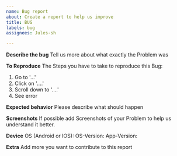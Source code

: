 ```yaml
---
name: Bug report
about: Create a report to help us improve
title: BUG
labels: bug
assignees: Jules-sh

---
```


**Describe the bug**
Tell us more about what exactly the Problem was

**To Reproduce**
The Steps you have to take to reproduce this Bug:
1. Go to '...'
2. Click on '....'
3. Scroll down to '....'
4. See error

**Expected behavior**
Please describe what should happen

**Screenshots**
If possible add Screenshots of your Problem to help us understand it better.


**Device**
OS (Android or IOS):
OS-Version:
App-Version:

**Extra**
Add more you want to contribute to this report
